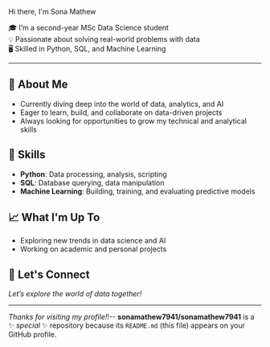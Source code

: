 

Hi there, I'm Sona Mathew 

🎓 I’m a second-year MSc Data Science student  
💡 Passionate about solving real-world problems with data  
🖥️ Skilled in Python, SQL, and Machine Learning

---

## 🧠 About Me

- Currently diving deep into the world of data, analytics, and AI
- Eager to learn, build, and collaborate on data-driven projects
- Always looking for opportunities to grow my technical and analytical skills

## 🚀 Skills

- **Python**: Data processing, analysis, scripting
- **SQL**: Database querying, data manipulation
- **Machine Learning**: Building, training, and evaluating predictive models

## 📈 What I'm Up To

- Exploring new trends in data science and AI
- Working on academic and personal projects 

## 🌱 Let's Connect

*Let’s explore the world of data together!*

---

*Thanks for visiting my profile!*!--
**sonamathew7941/sonamathew7941** is a ✨ _special_ ✨ repository because its `README.md` (this file) appears on your GitHub profile.


